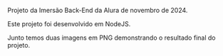 Projeto da Imersão Back-End da Alura de novembro de 2024.

Este projeto foi desenvolvido em NodeJS.

Junto temos duas imagens em PNG demonstrando o resultado final do projeto.
